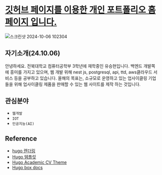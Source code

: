 # [깃허브 페이지를 이용한 개인 포트폴리오 홈페이지 입니다.](https://yoo-sh.github.io/)

![스크린샷 2024-10-06 102304](https://github.com/user-attachments/assets/f4e1e902-dd78-4c60-adc2-3d26533a50d2)


## 자기소개(24.10.06)
안녕하세요. 전북대학교 컴퓨터공학부 3학년에 재학중인 유승현입니다. 백엔드 개발쪽에 흥미를 가지고 있으며, 웹 개발 위해 nest js, postgresql, api, ttd, aws클라우드 서비스 등을 공부하고 있습니다. 올해의 목표는, 소규모로 운영하고 있는 업사이클링 기업들을 위해 업사이클링 제품을 판매할 수 있는 웹 사이트를 제작 하는 것입니다.


## 관심분야
- `웹개발`
- `IOT` 
- `인공지능(AI)`

## Reference

- [hugo 렌더링](https://gohugo.io/templates/base/)
- [Hugo 템플릿](https://hugoblox.com/templates/)
- [Hugo Academic CV Theme](https://github.com/HugoBlox/theme-academic-cv)
- [Hugo box docs](https://docs.hugoblox.com/)